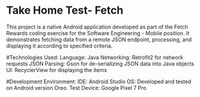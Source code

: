 # Take Home Test- Fetch
This project is a native Android application developed as part of the Fetch Rewards coding exercise for the Software Engineering - Mobile position. 
It demonstrates fetching data from a remote JSON endpoint, processing, and displaying it according to specified criteria.

#Technologies Used:
Language: Java
Networking: Retrofit2 for network requests
JSON Parsing: Gson for de-serializing JSON data into Java objects
UI: RecyclerView for displaying the items

#Development Environment:
IDE: Android Studio
OS: Developed and tested on Android version Oreo.
Test Device: Google Pixel 7 Pro
